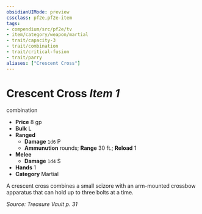 ```yaml
---
obsidianUIMode: preview
cssclass: pf2e,pf2e-item
tags:
- compendium/src/pf2e/tv
- item/category/weapon/martial
- trait/capacity-3
- trait/combination
- trait/critical-fusion
- trait/parry
aliases: ["Crescent Cross"]
---
```

# Crescent Cross *Item 1*  
combination  

- **Price** 8 gp
- **Bulk** L
- **Ranged**  
  - **Damage** `1d6` P
  - **Ammunution** rounds; **Range** 30 ft.; **Reload** 1
- **Melee**  
  - **Damage** `1d4` S
- **Hands** 1
- **Category** Martial

A crescent cross combines a small scizore with an arm-mounted crossbow apparatus that can hold up to three bolts at a time.

*Source: Treasure Vault p. 31*